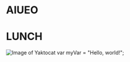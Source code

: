 # AIUEO
# LUNCH
![Image of Yaktocat](https://octodex.github.com/images/yaktocat.png)
 var myVar = "Hello, world!";

